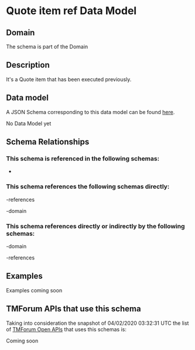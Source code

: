 # Quote item ref Data Model

## Domain

The  schema is part of the  Domain

## Description

It&#x27;s a Quote item that has been executed previously.

## Data model

A JSON Schema corresponding to this data model can be found
[here](https://github.com/tmforum-rand/schemas/blob/candidates/Customer/QuoteItemRef.schema.json).

No Data Model yet

## Schema Relationships

### This schema is referenced in the following schemas:

-

### This schema references the following schemas directly:

-references

-domain

### This schema references directly or indirectly by the following schemas:

-domain

-references



## Examples

Examples coming soon

## TMForum APIs that use this schema

Taking into consideration the snapshot of 04/02/2020 03:32:31 UTC the list of [TMForum Open APIs](https://www.tmforum.org/open-apis/) that uses this schemas is:

Coming soon